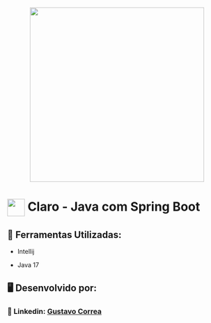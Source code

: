 <h1 align="center">
    <img align="center" width="400px" src="https://github.com/user-attachments/assets/119a5cdc-761d-4523-8b5c-424aaad907ad"></a>
</h1>

<h1>
    <a href="https://www.dio.me/">
     <img align="center" width="40px" src="https://hermes.digitalinnovation.one/assets/diome/logo-minimized.png"></a>
    <span>Claro - Java com Spring Boot</span>
</h1>


## 🚀 Ferramentas Utilizadas:

* Intellij

* Java 17

  
## 🖥️ Desenvolvido por:

### 📝 Linkedin: [Gustavo Correa](https://www.linkedin.com/in/gustavo-chauar-correa-946168269/)

